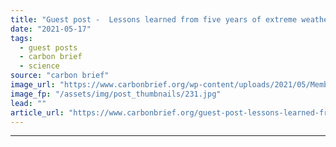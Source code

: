 ```yaml
---
title: "Guest post -  Lessons learned from five years of extreme weather ‘rapid attribution’"
date: "2021-05-17"
tags: 
  - guest posts
  - carbon brief
  - science
source: "carbon brief"
image_url: "https://www.carbonbrief.org/wp-content/uploads/2021/05/Members-of-the-South-Carolinas-Helicopter-Aquatic-Rescue-Team-in-Texas-during-Hurricane-Harvey-583x372.jpg"
image_fp: "/assets/img/post_thumbnails/231.jpg"
lead: ""
article_url: "https://www.carbonbrief.org/guest-post-lessons-learned-from-five-years-of-extreme-weather-rapid-attribution"
---
```


---
